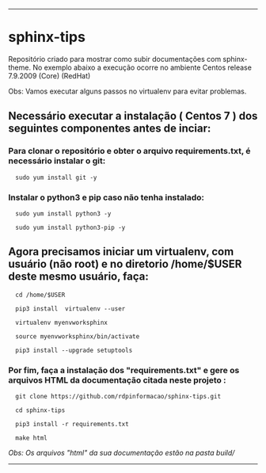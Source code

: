 
------------------------------------------------------------------------------------


# sphinx-tips

Repositório criado para mostrar como subir documentações com sphinx-theme.
No exemplo abaixo a execução ocorre no ambiente Centos release 7.9.2009 (Core) (RedHat)

Obs: Vamos executar  alguns passos no virtualenv para evitar problemas.

## Necessário executar a instalação ( Centos 7 ) dos seguintes componentes antes de inciar:


###  Para clonar o repositório e obter o arquivo requirements.txt, é necessário instalar o git:

``` 
  sudo yum install git -y
```


### Instalar o python3 e pip caso não tenha instalado:
``` 
  sudo yum install python3 -y
``` 

```
  sudo yum install python3-pip -y 
```
 
 
 ## Agora precisamos iniciar um virtualenv, com usuário (não root) e no diretorio /home/$USER deste mesmo usuário, faça:
 
``` 
  cd /home/$USER
```
 
``` 
  pip3 install  virtualenv --user
```
``` 
  virtualenv myenvworksphinx
```
``` 
  source myenvworksphinx/bin/activate
```
``` 
  pip3 install --upgrade setuptools
```
 
 
###  Por fim, faça a instalação dos "requirements.txt" e gere os arquivos HTML da documentação citada neste projeto :
 

```
  git clone https://github.com/rdpinformacao/sphinx-tips.git
``` 

```
  cd sphinx-tips
```
 
```
  pip3 install -r requirements.txt
``` 

```
  make html
``` 
 
 
 _Obs: Os arquivos "html" da sua documentação estão na pasta build/_
 
 
----------------------------------------------------------------------------------
